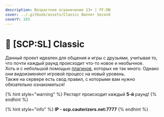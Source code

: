 ```yaml
---
description: Возрастное ограничение 13+ | FF:ON
cover: ../.gitbook/assets/Classic Banner Second
coverY: 103
---
```


# 🔫 \[SCP:SL] Classic

Данный проект идеален для общения и игры с друзьями, учитывая то, что почти каждый раунд происходит что-то новое и необычное.\
Хоть и с небольшой помощью [плагинов](broken-reference), которых не так много. Однако они видоизменяют игровой процесс на новый уровень.\
Также на сервере есть свод правил, с которыми вам нужно обязательно ознакомиться!

{% hint style="warning" %}
Рестарт происходит каждый **5-й** раунд!
{% endhint %}

{% hint style="info" %}
**IP - scp.cauterizers.net:7777**
{% endhint %}
